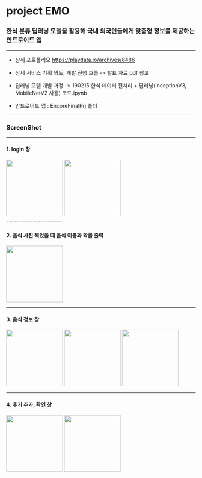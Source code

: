 # project EMO

### 한식 분류 딥러닝 모델을 활용해 국내 외국인들에게 맞춤형 정보를 제공하는 안드로이드 앱

-----------------------------------

- 상세 포트폴리오
https://playdata.io/archives/8486

- 상세 서비스 기획 의도, 개발 진행 흐름 -> 발표 자료 pdf 참고

- 딥러닝 모델 개발 과정 -> 190215 한식 데이터 전처리 + 딥러닝(InceptionV3, MobileNetV2 사용) 코드.ipynb

- 안드로이드 앱 : EncoreFinalPrj 폴더 

---------------------------------

### ScreenShot
----------------------
#### 1. login 창
<div>
  <img width="150" src="https://user-images.githubusercontent.com/35323742/53690505-f07f7700-3dae-11e9-89ff-3cde1a414625.PNG">
  <img width="150" src="https://user-images.githubusercontent.com/35323742/53690507-f5442b00-3dae-11e9-8251-6ac49fa41831.PNG">
</div>
-----------------------

#### 2. 음식 사진 찍었을 때 음식 이름과 확률 출력
<div>
  <img width="150" src="https://user-images.githubusercontent.com/35323742/53690530-a77bf280-3daf-11e9-82c9-6af749a88770.PNG">
</div>

----------------------

#### 3. 음식 정보 창
<div>
  <img width="150" src="https://user-images.githubusercontent.com/35323742/53690544-e9a53400-3daf-11e9-868e-b42207053caf.PNG">
  <img width="150" src="https://user-images.githubusercontent.com/35323742/53690545-f2960580-3daf-11e9-9d69-b7c87aaea3e0.PNG">
  <img width="150" src="https://user-images.githubusercontent.com/35323742/53690546-f6c22300-3daf-11e9-939f-6ce010cbd82a.PNG">
</div>

----------------------

#### 4. 후기 추가, 확인 창

<div>
  <img width="150" src="https://user-images.githubusercontent.com/35323742/53690554-32f58380-3db0-11e9-8b30-a462dcd2b319.PNG">
  <img width="150" src="https://user-images.githubusercontent.com/35323742/53690555-36890a80-3db0-11e9-9c04-512bd44966df.PNG">
</div>
